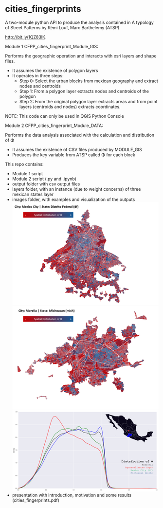 # cities_fingerprints

A two-module python API to produce the analysis contained in A typology of Street Patterns by Rémi Louf, Marc Barthelemy (ATSP)

http://bit.ly/1QZ83IK.

Module 1 CFPP_cities_fingerprint_Module_GIS:

Performs the geographic operation and interacts with esri layers and shape files.

- It assumes the existence of polygon layers  
- It operates in three steps:
	- Step 0: Select the urban blocks from mexican geography and extract nodes and centroids
	- Step 1: From a polygon layer extracts nodes and centroids of the polygon
	- Step 2: From the original polygon layer extracts areas and from point layers
			        (centroids and nodes) extracts coordinates.

NOTE: This code can only be used in QGIS Python Console

Module 2 CFPP_cities_fingerprint_Module_DATA:

Performs the data analysis associated with the calculation and distribution of Φ

- It assumes the existence of CSV files produced by MODULE_GIS
- Produces the key variable from ATSP called Φ for each block

This repo contains:
- Module 1 script
- Module 2 script (.py and .ipynb)
- output folder with csv output files
- layers folder, with an instance (due to weight concerns) of three mexican states layer
- images folder, with examples and visualization of the outputs
![Alt text](https://github.com/andrespdlr/cities_fingerprints/blob/master/images/df_map.png "Instance of Map Mexico City")
![Alt text](https://github.com/andrespdlr/cities_fingerprints/blob/master/images/morelia_map.png "Instance of Map City of Morelia")
![Alt text](https://github.com/andrespdlr/cities_fingerprints/blob/master/images/kernel_3edos.png "Instance of Regional Contrast on Street Patterns")
- presentation with introduction, motivation and some results (cities_fingerprints.pdf)
